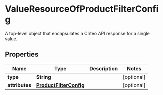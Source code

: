 

# ValueResourceOfProductFilterConfig

A top-level object that encapsulates a Criteo API response for a single value.

## Properties

| Name | Type | Description | Notes |
|------------ | ------------- | ------------- | -------------|
|**type** | **String** |  |  [optional] |
|**attributes** | [**ProductFilterConfig**](ProductFilterConfig.md) |  |  [optional] |



